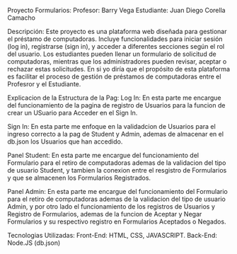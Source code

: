 
Proyecto Formularios:
Profesor: Barry Vega
Estudiante: Juan Diego Corella Camacho

Descripción:
Este proyecto es una plataforma web diseñada para gestionar el préstamo de computadoras. Incluye funcionalidades para iniciar sesión (log in), registrarse (sign in), y acceder a diferentes secciones según el rol del usuario. Los estudiantes pueden llenar un formulario de solicitud de computadoras, mientras que los administradores pueden revisar, aceptar o rechazar estas solicitudes.
En si yo diría que el propósito de esta plataforma es facilitar el proceso de gestión de préstamos de computadoras entre el Profesror y el Estudiante.

Explicacion de la Estructura de la Pag:
Log In:
En esta parte me encargue del funcionamiento de la pagina de registro de Usuarios para la funcion de crear un USuario para Acceder en el Sign In.

Sign In:
En esta parte me enfoque en la validadcion de Usuarios para el ingreso correcto a la pag de Student y Admin, ademas de almacenar en el db.json los Usuarios que han accedido.

Panel Student:
En esta parte me encargue del funcionamiento del Formulario para el retiro de computadoras ademas de la validacion del tipo de usuario Student, y tambien la conexion entre el resgistro de Formularios y que se almacenen los Formularios Registrados.

Panel Admin:
En esta parte me encargue del funcionamiento del Formulario para el retiro de computadoras ademas de la validacion del tipo de usuario Admin, y por otro lado el funcionamiento de los registros de Usuarios y Registro de Formularios, ademas de la funcion de Aceptar y Negar Formularios y su respectivo registro en Formularios Aceptados o Negados. 


Tecnologias Utilizadas:
Front-End: HTML, CSS, JAVASCRIPT.
Back-End: Node.JS (db.json)

